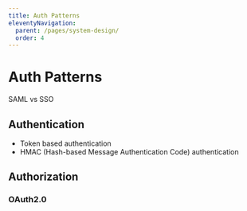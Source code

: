```yaml
---
title: Auth Patterns
eleventyNavigation:
  parent: /pages/system-design/
  order: 4
---
```


# Auth Patterns

SAML vs SSO

## Authentication

- Token based authentication
- HMAC (Hash-based Message Authentication Code) authentication

## Authorization

### OAuth2.0

